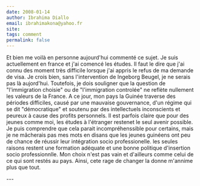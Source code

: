```yaml
---
date: 2008-01-14
author: Ibrahima Diallo
email: ibrahimakona@yahoo.fr
site: 
tags: comment
permalink: false
---
```


<p>Et bien me voilà en personne aujourd'hui commenté ce sujet. Je suis actuellement en france et j'ai comencé les études. Il faut le dire que j'ai connu des moment très difficile lorsque j'ai appris le refus de ma demande de visa. Je crois bien, sans l'intervention de Ingeborg Beugel, je ne serais pas là aujord'hui. Toutefois, je dois souligner que la question de &quot;l'immigration choisie&quot; ou de &quot;l'immigration controlée&quot; ne reflète nullement les valeurs de la France. A ce jour, mon pays la Guinée traverse des périodes difficiles, causé par une mauvaise gouvernance, d'un régime qui se dit &quot;démocratique&quot; et soutenu par des intellectuels inconscients et peureux à cause des profits personnels. Il est parfois claire que pour des jeunes comme moi, les études à l'étranger restenet le seul avenir possible. Je puis comprendre que cela parait incompréhenssible pour certains, mais je ne mâcherais pas mes mots en disans que les jeunes guinéens ont peu de chance de réussir leur intégration socio professionelle. les seules raisons restent une formation adéquate et une bonne politique d'insertion socio professionnlle. Mon choix n'est pas vain et d'ailleurs comme celui de ce qui sont restés au pays. Ainsi, cete rage de changer la donne m'annime plus que tout.</p>
---